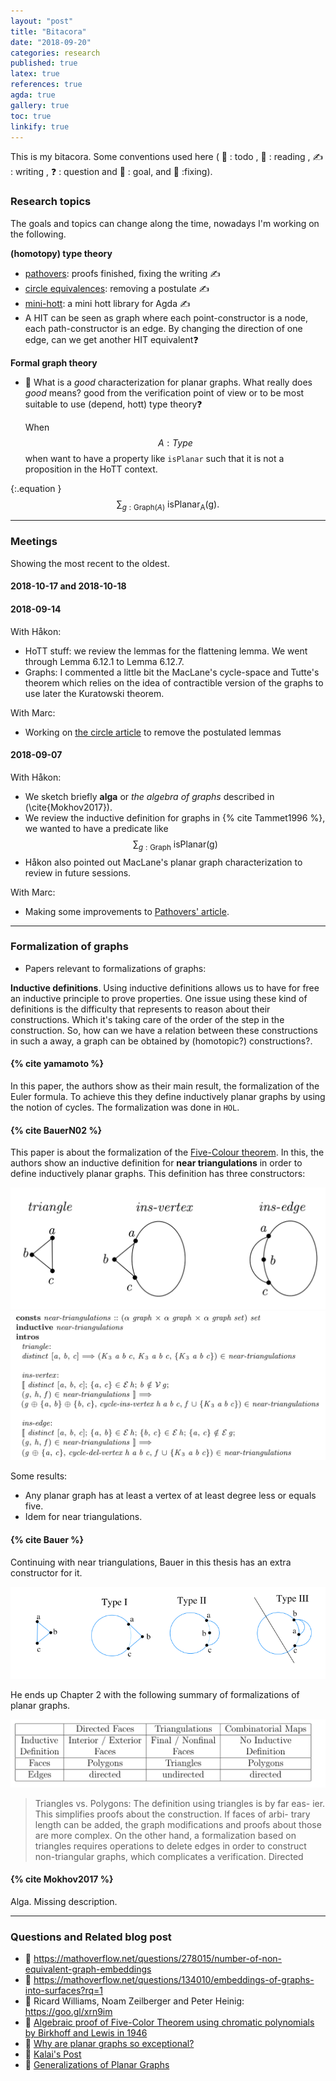 ```yaml
---
layout: "post"
title: "Bitacora"
date: "2018-09-20"
categories: research
published: true
latex: true
references: true
agda: true
gallery: true
toc: true
linkify: true
---
```


This is my bitacora.
Some conventions used here
( 📆 : todo , 🚶 :‍ reading , ✍️ : writing , ❓ : question  and 🏁 : goal, and 🔧 :fixing).

### Research topics

The goals and topics can change along the time, nowadays
I'm working on the following.

**(homotopy) type theory**

- [pathovers](http://tinyurl.com/pathorvers): proofs finished, fixing the writing ✍️
- [circle equivalences](http://tinyurl.com/pathorvers): removing a postulate  ✍️
- [mini-hott](http://tinyurl.com/mini-hott): a mini hott library for Agda ✍️
- A HIT can be seen as graph where each point-constructor is a node,
  each path-constructor is an edge. By changing the direction of one edge,
  can we get another HIT equivalent❓

**Formal graph theory**

- 🚶 What is a *good* characterization for planar graphs. What really does
  *good* means? good from the verification point of view or to be most suitable
  to use (depend, hott) type theory❓  

  When $$ A : Type$$ when want to have a property like `isPlanar` such that it
  is not a proposition in the HoTT context.

{:.equation }
  $$ \sum_{g:\mathsf{Graph}(A)}~\mathsf{isPlanar_{A}(g)}.$$

--------

### Meetings

Showing the most recent to the oldest.

#### **2018-10-17** and **2018-10-18**




#### **2018-09-14**

With Håkon:

- HoTT stuff: we review the lemmas for the flattening lemma. We went
through Lemma 6.12.1 to Lemma 6.12.7.
- Graphs: I commented a little bit the MacLane's cycle-space and
Tutte's theorem which relies on the idea of contractible version of the graphs
to use later the Kuratowski theorem.

With Marc:
- Working on [the circle article](http://tinyurl.com/circle-hott) to remove the postulated lemmas


#### **2018-09-07**

With Håkon:
- We sketch briefly **alga** or *the algebra of graphs* described in (\cite{Mokhov2017}).
- We review the inductive definition for graphs in {% cite Tammet1996 %},
we wanted to have a predicate like $$ \sum_{g:\mathsf{Graph}}~\mathsf{isPlanar(g)}$$
- Håkon also pointed out MacLane's planar graph characterization to
review in future sessions.

With Marc:
- Making some improvements to [Pathovers' article](http://tinyurl.com/pathovers).

--------

### Formalization of graphs

- Papers relevant to formalizations of graphs:

**Inductive definitions**. Using inductive definitions allows us to
have for free an inductive principle to prove properties.
One issue using these kind of definitions is the difficulty that represents to
reason about their constructions. Which it's taking care of the order of the step
in the construction. So, how can we have a relation between these constructions
in such a away, a graph can be obtained by (homotopic?) constructions?.

#### {% cite yamamoto %}

In this paper, the authors show as their main result, the formalization of the
Euler formula. To achieve this they define inductively planar graphs by using the notion
of cycles. The formalization was done in `HOL`.


#### {% cite BauerN02 %}

This paper is about the formalization of the [Five-Colour
theorem](https://en.wikipedia.org/wiki/Five_color_theorem). In this, the authors
show an inductive definition for **near triangulations** in order to define
inductively planar graphs. This definition has three constructors:

  ![](/assets/png-images/2018-09-20-meetings-fde76f5f.png)
  ![](/assets/png-images/2018-09-20-meetings-4fc8e00a.png)

Some results:
  - Any planar graph has at least a vertex of at least degree less or equals five.
  - Idem for near triangulations.

#### {% cite Bauer %}
Continuing with near triangulations, Bauer in this thesis has an extra
constructor for it.

![](/assets/png-images/2018-09-20-bitacora-c68ebbd9.png)

He ends up Chapter 2 with the following summary of formalizations of
planar graphs.

  ![](/assets/png-images/2018-09-20-bitacora-485765ed.png)

  > Triangles vs. Polygons: The definition using triangles is by far eas- ier.
  > This simplifies proofs about the construction. If faces of arbi- trary
  > length can be added, the graph modifications and proofs about those are more
  > complex. On the other hand, a formalization based on triangles requires
  > operations to delete edges in order to construct non-triangular graphs,
  > which complicates a verification. Directed

#### {% cite Mokhov2017 %}

Alga. Missing description.

--------

### Questions and Related blog post

- 📆 https://mathoverflow.net/questions/278015/number-of-non-equivalent-graph-embeddings
- 📆 https://mathoverflow.net/questions/134010/embeddings-of-graphs-into-surfaces?rq=1
- 📆 Ricard Williams, Noam Zeilberger and Peter Heinig: https://goo.gl/xrn9im
- 📆 [Algebraic proof of Five-Color Theorem using chromatic polynomials by Birkhoff and Lewis in 1946](https://mathoverflow.net/questions/206270/algebraic-proof-of-five-color-theorem-using-chromatic-polynomials-by-birkhoff-an?rq=1)
- 📆 [Why are planar graphs so exceptional?](https://mathoverflow.net/questions/7114/why-are-planar-graphs-so-exceptional/7144#7144)
- 📆 [Kalai's Post](https://gilkalai.wordpress.com/2009/12/03/why-planar-graphs-are-so-exceptional/)
- 📆 [Generalizations of Planar Graphs](https://mathoverflow.net/questions/7650/generalizations-of-planar-graphs)
